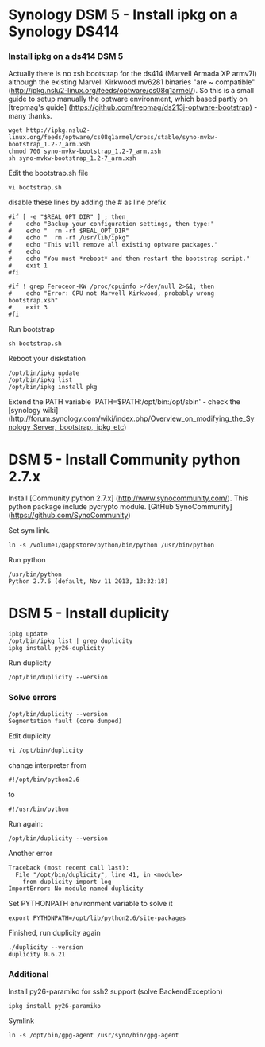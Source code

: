 # Synology DSM 5 - Install ipkg on a Synology DS414


### Install ipkg on a ds414 DSM 5

Actually there is no xsh bootstrap for the ds414 (Marvell Armada XP armv7l) although the existing Marvell Kirkwood mv6281 binaries "are ~ compatible" (http://ipkg.nslu2-linux.org/feeds/optware/cs08q1armel/). So this is a small guide to setup manually the optware environment, which based partly on [trepmag's guide]  (https://github.com/trepmag/ds213j-optware-bootstrap) - many thanks.


```
wget http://ipkg.nslu2-linux.org/feeds/optware/cs08q1armel/cross/stable/syno-mvkw-bootstrap_1.2-7_arm.xsh
chmod 700 syno-mvkw-bootstrap_1.2-7_arm.xsh
sh syno-mvkw-bootstrap_1.2-7_arm.xsh
```
Edit the bootstrap.sh file
```
vi bootstrap.sh
```
disable these lines by adding the # as line prefix
```
#if [ -e "$REAL_OPT_DIR" ] ; then
#    echo "Backup your configuration settings, then type:"
#    echo "  rm -rf $REAL_OPT_DIR"
#    echo "  rm -rf /usr/lib/ipkg"
#    echo "This will remove all existing optware packages."
#    echo
#    echo "You must *reboot* and then restart the bootstrap script."
#    exit 1
#fi

#if ! grep Feroceon-KW /proc/cpuinfo >/dev/null 2>&1; then
#    echo "Error: CPU not Marvell Kirkwood, probably wrong bootstrap.xsh"
#    exit 3
#fi
```

Run bootstrap
```
sh bootstrap.sh
```

Reboot your diskstation

```
/opt/bin/ipkg update
/opt/bin/ipkg list
/opt/bin/ipkg install pkg
```

Extend the PATH variable 'PATH=$PATH:/opt/bin:/opt/sbin' - check the [synology wiki] (http://forum.synology.com/wiki/index.php/Overview_on_modifying_the_Synology_Server,_bootstrap,_ipkg_etc)


# DSM 5 - Install Community python 2.7.x

Install [Community python 2.7.x] (http://www.synocommunity.com/). This python package include pycrypto module. 
[GitHub SynoCommunity] (https://github.com/SynoCommunity)

Set sym link.
```
ln -s /volume1/@appstore/python/bin/python /usr/bin/python
```

Run python
```
/usr/bin/python
Python 2.7.6 (default, Nov 11 2013, 13:32:18)
```

# DSM 5 - Install duplicity

```
ipkg update
/opt/bin/ipkg list | grep duplicity
ipkg install py26-duplicity
```


Run duplicity
```
/opt/bin/duplicity --version
```

### Solve errors


```
/opt/bin/duplicity --version
Segmentation fault (core dumped)
```

Edit duplicity
```
vi /opt/bin/duplicity
```

change interpreter from 
```
#!/opt/bin/python2.6
```
to 
```
#!/usr/bin/python
```

Run again:

```
/opt/bin/duplicity --version
```

Another error

```
Traceback (most recent call last):
  File "/opt/bin/duplicity", line 41, in <module>
    from duplicity import log
ImportError: No module named duplicity
```


Set PYTHONPATH environment variable to solve it

```
export PYTHONPATH=/opt/lib/python2.6/site-packages 
```

Finished, run duplicity again

```
./duplicity --version
duplicity 0.6.21
```

### Additional

Install py26-paramiko for ssh2 support (solve BackendException)
```
ipkg install py26-paramiko
```

Symlink
```
ln -s /opt/bin/gpg-agent /usr/syno/bin/gpg-agent
```


